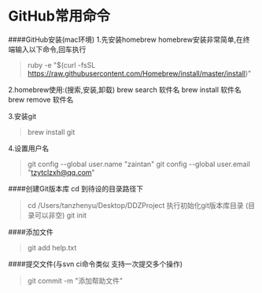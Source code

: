 # GitHub常用命令

####GitHub安装(mac环境)
1.先安装homebrew
homebrew安装非常简单,在终端输入以下命令,回车执行
> ruby -e "$(curl -fsSL https://raw.githubusercontent.com/Homebrew/install/master/install)"

2.homebrew使用:(搜索,安装,卸载)
brew search 软件名
brew install 软件名
brew remove 软件名

3.安装git
> brew install git

4.设置用户名
> git config --global user.name "zaintan"
> git config --global user.email "tzytclzxh@qq.com"

####创建Git版本库
cd 到待设的目录路径下
> cd /Users/tanzhenyu/Desktop/DDZProject
执行初始化git版本库目录 (目录可以非空)
> git init 

####添加文件
> git add help.txt

####提交文件(与svn ci命令类似 支持一次提交多个操作)
> git commit -m "添加帮助文件"


